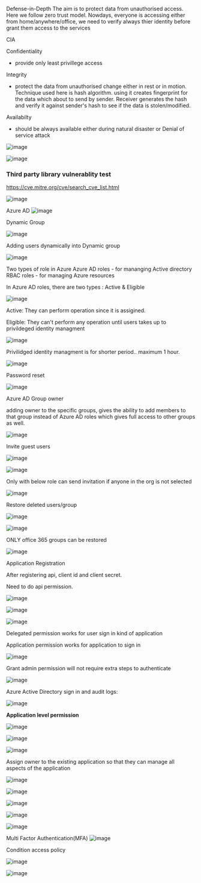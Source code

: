 
Defense-in-Depth
The aim is to protect data from unauthorised access. Here we follow zero trust model.
Nowdays, everyone is accessing either from home/anywhere/office, we need to verify always thier identity before grant them access to the services

CIA

Confidentiality
* provide only least privillege access

Integrity
* protect the data from unauthorised change either in rest or in motion. Technique used here is hash algorithm. using it creates fingerprint for the data which about to send by sender. Receiver generates the hash and verify it against sender's hash to see if the data is stolen/modified.

Availabilty
* should be always available either during natural disaster or Denial of service attack

![image](https://user-images.githubusercontent.com/38088886/133549956-1f742884-2655-4795-b43e-c30e1bf81fa9.png)


![image](https://user-images.githubusercontent.com/38088886/133741600-0f7d9ac9-5071-40ca-8340-f8dd961f80e4.png)


### Third party library vulnerablity test

https://cve.mitre.org/cve/search_cve_list.html


![image](https://user-images.githubusercontent.com/38088886/133916675-91954239-04fe-435a-aeb3-37bd8077c466.png)


Azure AD
![image](https://user-images.githubusercontent.com/38088886/135408855-68cce660-e240-436b-9250-701a910689c7.png)

Dynamic Group

![image](https://user-images.githubusercontent.com/38088886/135492120-2d95c6e5-efbd-4b7d-8374-08a910304728.png)

Adding users dynamically into Dynamic group

![image](https://user-images.githubusercontent.com/38088886/135492651-69802579-42fc-42bd-a34e-ff31bbec8b59.png)

Two types of role in Azure
Azure AD roles - for mananging Active directory
RBAC roles - for managing Azure resources

In Azure AD roles, there are two types : Active & Eligible

![image](https://user-images.githubusercontent.com/38088886/135563527-916fe958-02ab-4fad-8750-c7fec1e57a33.png)

Active: They can perform operation since it is assigined.

Eligible: They can't perform any operation until users takes up to privildeged identity managment

![image](https://user-images.githubusercontent.com/38088886/135563784-d41b6a91-b66a-47bf-ab92-a1cd88851070.png)


Privilidged identity managment is for shorter period.. maximum 1 hour.

![image](https://user-images.githubusercontent.com/38088886/135563911-2a4a2103-0cd0-4fd1-ab61-c5ba289590dc.png)


Password reset

![image](https://user-images.githubusercontent.com/38088886/135564285-d94c75ca-54ed-47fa-8ea7-68c272fe37fc.png)

Azure AD Group owner

adding owner to the specific groups, gives the ability to add members to that group instead of Azure AD roles which gives full access to other groups as well.

![image](https://user-images.githubusercontent.com/38088886/135564679-690245ba-df76-4603-9cf5-cf0aa8025db8.png)


Invite guest users

![image](https://user-images.githubusercontent.com/38088886/135566011-01c79144-b945-4be4-963c-53a4e198597a.png)


![image](https://user-images.githubusercontent.com/38088886/135566136-6ecf7fd9-309b-44f5-8bb7-6e318a95cccd.png)

Only with below role can send invitation if anyone in the org is not selected

![image](https://user-images.githubusercontent.com/38088886/135566578-6d319d67-e576-421d-9911-4227ffe72337.png)


Restore deleted users/group

![image](https://user-images.githubusercontent.com/38088886/135566768-37909d70-ffda-418a-b494-2019bf489608.png)


![image](https://user-images.githubusercontent.com/38088886/135566935-ccfa6635-07ad-42ae-9800-6e460291b689.png)

ONLY office 365 groups can be restored

![image](https://user-images.githubusercontent.com/38088886/135567348-49669419-d01a-41b1-b6c6-56699cb37766.png)


Application Registration

After registering api, client id and client secret.

Need to do api permission.


![image](https://user-images.githubusercontent.com/38088886/135569053-601c31a1-ef02-4198-b361-ef9718b17985.png)


![image](https://user-images.githubusercontent.com/38088886/135569128-376eb24d-ef82-4ea3-a2dc-1bdf92f423e6.png)


![image](https://user-images.githubusercontent.com/38088886/135569190-d8865707-18b9-4bea-9733-b04dbacbeb4f.png)

Delegated permission works for user sign in kind of application

Application permission works for application to sign in

![image](https://user-images.githubusercontent.com/38088886/135570008-2d16de14-96b1-4d98-94f9-cc92ef49d189.png)



Grant admin permission will not require extra steps to authenticate


![image](https://user-images.githubusercontent.com/38088886/135569865-c175aec2-9ec9-4c56-97e5-20e344935e5c.png)

Azure Active Directory sign in and audit logs:

![image](https://user-images.githubusercontent.com/38088886/135961738-334229fc-4d11-49fb-9c9d-d5d324bb302b.png)


**Application level permission**

![image](https://user-images.githubusercontent.com/38088886/135961986-acfe52a7-957a-49a8-9bfe-4e592b920755.png)


![image](https://user-images.githubusercontent.com/38088886/135962152-12bf0edb-f2f9-4022-bdc2-7f55d7573896.png)

![image](https://user-images.githubusercontent.com/38088886/135962225-e00257d8-88c0-4ff9-b8a5-896891cbf0e1.png)


Assign owner to the existing application so that they can manage all aspects of the application

![image](https://user-images.githubusercontent.com/38088886/135962334-ad2ed0cc-90fa-409d-83f4-51e9bad7c8e1.png)

![image](https://user-images.githubusercontent.com/38088886/135962437-d4b3a3b0-8c30-4b0d-8324-adc856564273.png)

![image](https://user-images.githubusercontent.com/38088886/135962621-8786db97-5bf3-40b0-b83b-9a61e2b08925.png)

![image](https://user-images.githubusercontent.com/38088886/135962685-0d176cf6-cc1d-4ef4-9038-9212f12a4f85.png)

![image](https://user-images.githubusercontent.com/38088886/135962795-b6bfab52-e9ed-4ae5-b521-dec32560bdad.png)

Multi Factor Authentication(MFA)
![image](https://user-images.githubusercontent.com/38088886/136321972-cb16b2d5-c0ea-4304-b586-0ed8330630d1.png)

Condition access policy

![image](https://user-images.githubusercontent.com/38088886/136495098-4a093f19-75e4-48ae-bca4-5ae68aa3c402.png)

![image](https://user-images.githubusercontent.com/38088886/136495745-fc2e61b7-8db4-4768-91b3-0d7e09be6b7b.png)






















